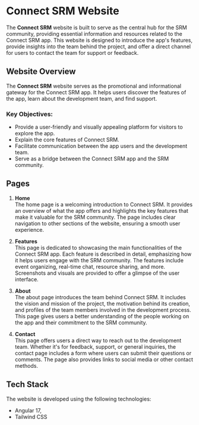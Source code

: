 # Connect SRM Website

The **Connect SRM** website is built to serve as the central hub for the SRM community, providing essential information and resources related to the Connect SRM app. This website is designed to introduce the app's features, provide insights into the team behind the project, and offer a direct channel for users to contact the team for support or feedback.

## Website Overview

The **Connect SRM** website serves as the promotional and informational gateway for the Connect SRM app. It helps users discover the features of the app, learn about the development team, and find support.

### Key Objectives:

- Provide a user-friendly and visually appealing platform for visitors to explore the app.
- Explain the core features of Connect SRM.
- Facilitate communication between the app users and the development team.
- Serve as a bridge between the Connect SRM app and the SRM community.

## Pages

1. **Home**  
   The home page is a welcoming introduction to Connect SRM. It provides an overview of what the app offers and highlights the key features that make it valuable for the SRM community. The page includes clear navigation to other sections of the website, ensuring a smooth user experience.

2. **Features**  
   This page is dedicated to showcasing the main functionalities of the Connect SRM app. Each feature is described in detail, emphasizing how it helps users engage with the SRM community. The features include event organizing, real-time chat, resource sharing, and more. Screenshots and visuals are provided to offer a glimpse of the user interface.

3. **About**  
   The about page introduces the team behind Connect SRM. It includes the vision and mission of the project, the motivation behind its creation, and profiles of the team members involved in the development process. This page gives users a better understanding of the people working on the app and their commitment to the SRM community.

4. **Contact**  
   This page offers users a direct way to reach out to the development team. Whether it's for feedback, support, or general inquiries, the contact page includes a form where users can submit their questions or comments. The page also provides links to social media or other contact methods.

## Tech Stack

The website is developed using the following technologies:

- Angular 17,
- Tailwind CSS

